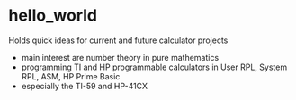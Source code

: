 # hello_world
Holds quick ideas for current and future calculator projects
- main interest are number theory in pure mathematics
- programming TI and HP programmable calculators in User RPL, System RPL, ASM, HP Prime Basic
- especially the TI-59 and HP-41CX
